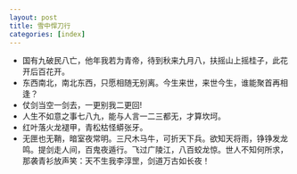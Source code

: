 ```yaml
---
layout: post
title: 雪中悍刀行
categories: [index]
---
```


- 国有九破民八亡，他年我若为青帝，待到秋来九月八，扶摇山上摇桂子，此花开后百花开。
- 东西南北，南北东西，只愿相随无别离。今生来世，来世今生，谁能聚首再相逢？
- 仗剑当空一剑去，一更别我二更回!
- 人生不如意之事七八九，能与人言一二三都无，才算坎坷。
- 红叶落火龙褪甲，青松枯怪蟒张牙。
- 无匣也无鞘，暗室夜常明。三尺木马牛，可折天下兵。欲知天将雨，铮铮发龙鸣。提剑走人间，百鬼夜遁行。飞过广陵江，八百蛟龙惊。世人不知何所求，那袭青衫放声笑：天不生我李淳罡，剑道万古如长夜！

